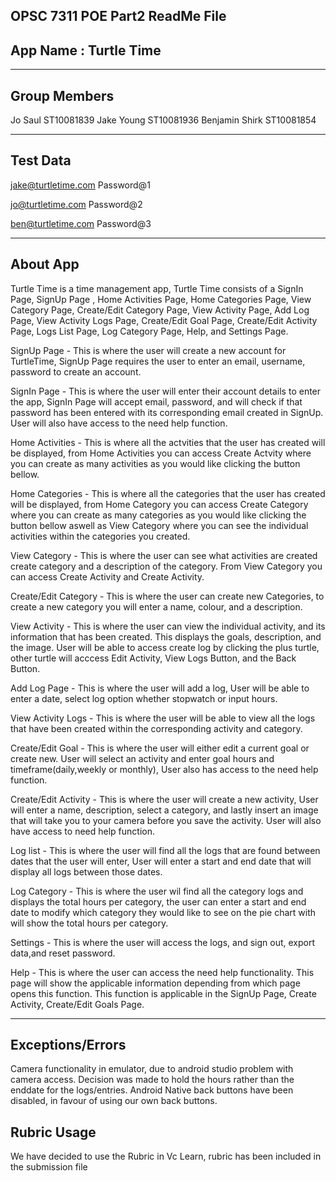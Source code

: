 OPSC 7311 POE Part2 ReadMe File
-------------------------------

App Name : Turtle Time 
----------------------

------------------------------------------------------------------------------------------------------------------------------------------------------------------------------------

Group Members
-------------
Jo Saul ST10081839
Jake Young ST10081936
Benjamin Shirk ST10081854

------------------------------------------------------------------------------------------------------------------------------------------------------------------------------------

Test Data
---------
jake@turtletime.com
Password@1

jo@turtletime.com
Password@2

ben@turtletime.com
Password@3

------------------------------------------------------------------------------------------------------------------------------------------------------------------------------------

About App
---------

Turtle Time is a time management app, Turtle Time consists of a SignIn Page, SignUp Page , Home Activities Page, Home Categories Page, View Category Page, 
Create/Edit Category Page, View Activity Page, Add Log Page, View Activity Logs Page, Create/Edit Goal Page, Create/Edit Activity Page, Logs List Page, Log Category Page, Help, 
and Settings Page.

SignUp Page     - This is where the user will create a new account for TurtleTime, SignUp Page requires the user to enter an email, username, password to create an account.


SignIn Page     - This is where the user will enter their account details to enter the app, SignIn Page will accept email, password, and will check if that password
                  has been entered with its corresponding email created in SignUp. User will also have access to the need help function.


Home Activities - This is where all the actvities that the user has created will be displayed, from Home Activities you can access Create Actvity where you can create
                  as many activities as you would like clicking the button bellow.


Home Categories - This is where all the categories that the user has created will be displayed, from Home Category you can access Create Category where you can create
                  as many categories as you would like clicking the button bellow aswell as View Category where you can see the individual activities within the categories you created.


View Category   - This is where the user can see what activities are created create category and a description of the category. From View Category you can access Create Activity and 
                  Create Activity. 


Create/Edit Category - This is where the user can create new Categories, to create a new category you will enter a name, colour, and a description.


View Activity   - This is where the user can view the individual activity, and its information that has been created. This displays the goals, description, and the image.
                  User will be able to access create log by clicking the plus turtle, other turtle will acccess Edit Activity, View Logs Button, and the Back Button. 


Add Log Page    -  This is where the user will add a log, User will be able to enter a date, select log option whether stopwatch or input hours.
 

View Activity Logs   - This is where the user will be able to view all the logs that have been created within the corresponding activity and category.


Create/Edit Goal     - This is where the user will either edit a current goal or create new. User will select an activity and enter goal hours and timeframe(daily,weekly or monthly),
                       User also has access to the need help function.


Create/Edit Activity - This is where the user will create a new activity, User will enter a name, description, select a category, and lastly insert an image that will take you to 
                       your camera before you save the activity. User will also have access to need help function. 
                    

Log list        - This is where the user will find all the logs that are found between dates that the user will enter, User will enter a start and end date that will display all 
                  logs between those dates.


Log Category    - This is where the user wil find all the category logs and displays the total hours per category, the user can enter a start and end date to modify which category
                  they would like to see on the pie chart with will show the total hours per category.


Settings        - This is where the user will access the logs, and sign out, export data,and reset password. 


Help            - This is where the user can access the need help functionality. This page will show the applicable information depending from which page opens this function. 
                  This function is applicable in the SignUp Page, Create Activity, Create/Edit Goals Page.


------------------------------------------------------------------------------------------------------------------------------------------------------------------------------------

Exceptions/Errors
-----------------

Camera functionality in emulator, due to android studio problem with camera access.
Decision was made to hold the hours rather than the enddate for the logs/entries. 
Android Native back buttons have been disabled, in favour of using our own back buttons.

Rubric Usage
------------

We have decided to use the Rubric in Vc Learn, rubric has been included in the submission file

